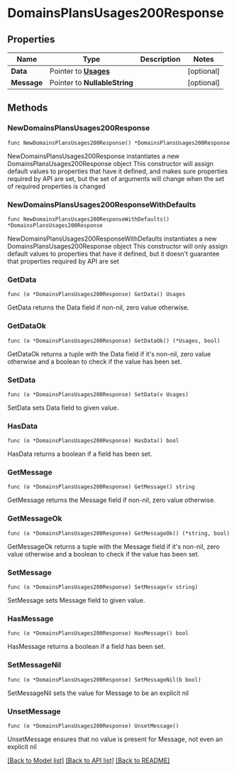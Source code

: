 # DomainsPlansUsages200Response

## Properties

Name | Type | Description | Notes
------------ | ------------- | ------------- | -------------
**Data** | Pointer to [**Usages**](Usages.md) |  | [optional] 
**Message** | Pointer to **NullableString** |  | [optional] 

## Methods

### NewDomainsPlansUsages200Response

`func NewDomainsPlansUsages200Response() *DomainsPlansUsages200Response`

NewDomainsPlansUsages200Response instantiates a new DomainsPlansUsages200Response object
This constructor will assign default values to properties that have it defined,
and makes sure properties required by API are set, but the set of arguments
will change when the set of required properties is changed

### NewDomainsPlansUsages200ResponseWithDefaults

`func NewDomainsPlansUsages200ResponseWithDefaults() *DomainsPlansUsages200Response`

NewDomainsPlansUsages200ResponseWithDefaults instantiates a new DomainsPlansUsages200Response object
This constructor will only assign default values to properties that have it defined,
but it doesn't guarantee that properties required by API are set

### GetData

`func (o *DomainsPlansUsages200Response) GetData() Usages`

GetData returns the Data field if non-nil, zero value otherwise.

### GetDataOk

`func (o *DomainsPlansUsages200Response) GetDataOk() (*Usages, bool)`

GetDataOk returns a tuple with the Data field if it's non-nil, zero value otherwise
and a boolean to check if the value has been set.

### SetData

`func (o *DomainsPlansUsages200Response) SetData(v Usages)`

SetData sets Data field to given value.

### HasData

`func (o *DomainsPlansUsages200Response) HasData() bool`

HasData returns a boolean if a field has been set.

### GetMessage

`func (o *DomainsPlansUsages200Response) GetMessage() string`

GetMessage returns the Message field if non-nil, zero value otherwise.

### GetMessageOk

`func (o *DomainsPlansUsages200Response) GetMessageOk() (*string, bool)`

GetMessageOk returns a tuple with the Message field if it's non-nil, zero value otherwise
and a boolean to check if the value has been set.

### SetMessage

`func (o *DomainsPlansUsages200Response) SetMessage(v string)`

SetMessage sets Message field to given value.

### HasMessage

`func (o *DomainsPlansUsages200Response) HasMessage() bool`

HasMessage returns a boolean if a field has been set.

### SetMessageNil

`func (o *DomainsPlansUsages200Response) SetMessageNil(b bool)`

 SetMessageNil sets the value for Message to be an explicit nil

### UnsetMessage
`func (o *DomainsPlansUsages200Response) UnsetMessage()`

UnsetMessage ensures that no value is present for Message, not even an explicit nil

[[Back to Model list]](../README.md#documentation-for-models) [[Back to API list]](../README.md#documentation-for-api-endpoints) [[Back to README]](../README.md)


